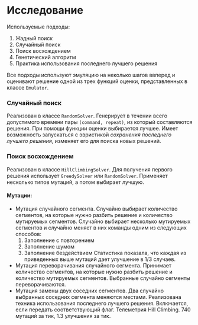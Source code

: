 # Исследование

Используемые подходы:
1. Жадный поиск
2. Случайный поиск
3. Поиск восхождением
4. Генетический алгоритм
5. Практика использования последнего лучшего решения

Все подходы используют эмуляцию на неколько шагов ввперед и оценивают решение одной из трех функций оценки, представленных в классе `Emulator`.

### Случайный поиск
Реализован в классе `RandomSolver`. Генерирует в течении всего допустимого времени пары `(command, repeat)`, из который составляются решения. При помощи функции оценки выбирается лучшее.
Имеет возможность запускаться с эвристикой _сохранения последнего лучшего решения_, изменяет его для поиска новых решений.

### Поиск восхождением
Реализован в классе `HillClimbingSolver`. Для получения первого решения использует `GreedySolver` или `RandomSolver`. Применяет несколько типов мутаций, а потом выбирает лучшую.
#### Мутации:
- Мутация случайного сегмента. Случайно выбирает количество сегментов, на которые нужно разбить решение и количество мутируемых сегментов. Случайно выбирает несколько мутируемых сегментов и случайно меняет в них команды одним из следующих способов:
  1) Заполнение с повторением
  2) Заполнение шумом
  3) Заполнение бездействием
Статистика показала, что каждая из приведенных выше мутаций дает улучшение в 1/3 случаев.
- Мутация переворачивания случайного сегмента. Принимает количество сегментов, на которые нужно разбить решение и количество мутируемых сегментов. Выбранные случайно сегменты переворачиваются.
- Мутация замены двух соседних сегментов. Два случайно выбранных соседних сегмента меняются местами.
Реализована техника использования последнего лучшего решения. Включается, если передать соответствующий флаг.
Телеметрия Hill Climbing.
740 мутаций за тик, 1.3 улучшения за тик.

